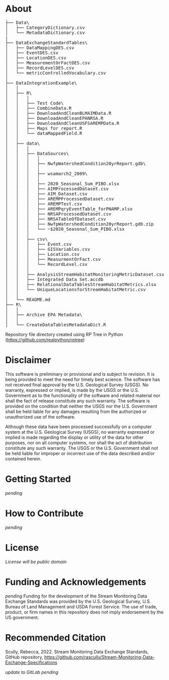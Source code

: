 # About
<pre>
├── Data\
│   ├── CategoryDictionary.csv
│   └── MetadataDictionary.csv
|
├── DataExchangeStandardTables\
│   ├── DataMappingDES.csv
│   ├── EventDES.csv
│   ├── LocationDES.csv
│   ├── MeasurementOrFactDES.csv
│   ├── RecordLevelDES.csv
│   └── metricControlledVocabulary.csv
│
├── DataIntegrationExample\
│   │
│   ├── R\
│   │   │
│   │   ├── Test Code\
│   │   ├── CombineData.R
│   │   ├── DownloadAndCleanBLMAIMData.R
│   │   ├── DownloadAndCleanEPANRSA.R
│   │   ├── DownloadAndCleanUSFSAREMPData.R
│   │   ├── Maps for report.R
│   │   └── dataMappedField.R
│   │
│   ├── data\
│   │   │
│   │   ├── DataSources\
│   │   │   │
│   │   │   ├── NwfpWatershedCondition20yrReport.gdb\
│   │   │   │
│   │   │   ├── wsamarch2_2009\
│   │   │   │
│   │   │   ├── 2020_Seasonal_Sum_PIBO.xlsx
│   │   │   ├── AIMProcessedDataset.csv
│   │   │   ├── AIM_Dataset.csv
│   │   │   ├── AREMPProcessedDataset.csv
│   │   │   ├── AREMPTest.csv
│   │   │   ├── AREMPqryEventTable_forPNAMP.xlsx
│   │   │   ├── NRSAProcessedDataset.csv
│   │   │   ├── NRSATableOfDataset.csv
│   │   │   ├── NwfpWatershedCondition20yrReport.gdb.zip
│   │   │   └── ~$2020_Seasonal_Sum_PIBO.xlsx
│   │   │
│   │   ├── csv\
│   │   │   ├── Event.csv
│   │   │   ├── GISVariables.csv
│   │   │   ├── Location.csv
│   │   │   ├── MeasurmentOrFact.csv
│   │   │   └── RecordLevel.csv
│   │   │
│   │   ├── AnalysisStreamHabitatMonitoringMetricDataset.csv
│   │   ├── Integrated Data Set.accdb
│   │   ├── RelationalDataTablesStreamHabitatMetrics.xlsx
│   │   └── UniqueLocationsforStreamHabitatMetric.csv
│   │
│   └── README.md
├── R\
│   │
│   ├── Archive EPA Metadata\
│   │
│   └── CreateDataTablesMetadataDict.R
</pre>
Repository file directory created using RP Tree in Python (https://github.com/realpython/rptree)

# Disclaimer
This software is preliminary or provisional and is subject to revision. It is being provided to meet the need for timely best science. The software has not received final approval by the U.S. Geological Survey (USGS). No warranty, expressed or implied, is made by the USGS or the U.S. Government as to the functionality of the software and related material nor shall the fact of release constitute any such warranty. The software is provided on the condition that neither the USGS nor the U.S. Government shall be held liable for any damages resulting from the authorized or unauthorized use of the software.

Although these data have been processed successfully on a computer system at the U.S. Geological Survey (USGS), no warranty expressed or implied is made regarding the display or utility of the data for other purposes, nor on all computer systems, nor shall the act of distribution constitute any such warranty. The USGS or the U.S. Government shall not be held liable for improper or incorrect use of the data described and/or contained herein.

# Getting Started
<i>pending</i>

# How to Contribute
<i>pending</i>

# License
<i>License will be public domain</i>

# Funding and Acknowledgements
<i>pending</i>
Funding for the development of the Stream Monitoring Data Exchange Standards was provided by the U.S. Geological Survey, U.S. Bureau of Land Management and USDA Forest Service. The use of trade, product, or firm names in this repository does not imply endorsement by the US government.

# Recommended Citation
Scully, Rebecca, 2022. Stream Monitoring Data Exchange Standards, GitHub repository, https://github.com/rascully/Stream-Monitoring-Data-Exchange-Specifications

<i>update to GitLab pending</i>
